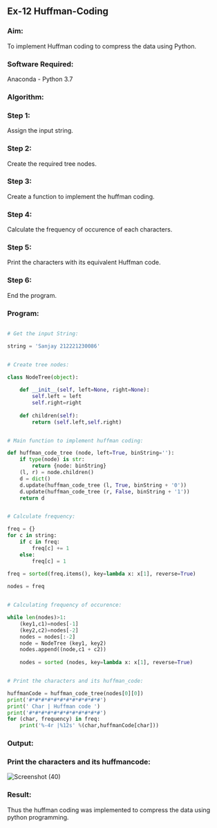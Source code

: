## Ex-12 Huffman-Coding

### Aim:

To implement Huffman coding to compress the data using Python.

### Software Required:

Anaconda - Python 3.7

### Algorithm:

### Step 1:

Assign the input string.

### Step 2:

Create the required tree nodes.

### Step 3:

Create a function to implement the huffman coding.

### Step 4:

Calculate the frequency of occurence of each characters.

### Step 5:

Print the characters with its equivalent Huffman code.

### Step 6:

End the program.
 
### Program:

```python

# Get the input String:

string = 'Sanjay 212221230086'

```

```python

# Create tree nodes:

class NodeTree(object):
    
    def __init__(self, left=None, right=None): 
        self.left = left
        self.right=right
        
    def children(self):
        return (self.left,self.right)

```

```python

# Main function to implement huffman coding:

def huffman_code_tree (node, left=True, binString=''):
    if type(node) is str:
        return {node: binString}
    (l, r) = node.children()
    d = dict()
    d.update(huffman_code_tree (l, True, binString + '0'))
    d.update(huffman_code_tree (r, False, binString + '1'))
    return d

```

```python

# Calculate frequency:

freq = {}
for c in string:
    if c in freq:
        freq[c] += 1
    else:
        freq[c] = 1
        
freq = sorted(freq.items(), key=lambda x: x[1], reverse=True)

nodes = freq

```

```python

# Calculating frequency of occurence:

while len(nodes)>1:
    (key1,c1)=nodes[-1]
    (key2,c2)=nodes[-2]
    nodes = nodes[:-2]
    node = NodeTree (key1, key2)
    nodes.append((node,c1 + c2))
    
    nodes = sorted (nodes, key=lambda x: x[1], reverse=True)

```

```python

# Print the characters and its huffman_code:

huffmanCode = huffman_code_tree(nodes[0][0])
print('#*#*#*#*#*#*#*#*#*#*#*#')
print(' Char | Huffman code ') 
print('#*#*#*#*#*#*#*#*#*#*#*#')
for (char, frequency) in freq:
    print('%-4r |%12s' %(char,huffmanCode[char]))

```


### Output:

### Print the characters and its huffmancode:
![Screenshot (40)](https://github.com/Sanjay-shankar-ai/Huffman-Coding/assets/94231938/d32f0afd-f995-42bb-bc0b-97d0d8a9d61c)



### Result:

Thus the huffman coding was implemented to compress the data using python programming.

